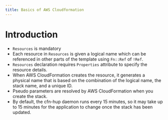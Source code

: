 ```yaml
---
title: Basics of AWS Cloudformation
---
```

# Introduction

- `Resources` is mandatory
- Each resource in `Resources` is given a logical name which can be referenced in other parts of the template using `Fn::Ref` of `!Ref`.
- `Resources` declaration requires `Properties` attribute to specify the resource details.
- When AWS CloudFormation creates the resource, it generates a physical name that is based on the combination of the logical name, the stack name, and a unique ID.
- Pseudo parameters are resolved by AWS CloudFormation when you create the stack.
- By default, the cfn-hup daemon runs every 15 minutes, so it may take up to 15 minutes for the application to change once the stack has been updated.